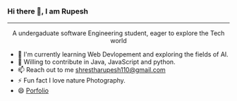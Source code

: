 ### Hi there 👋, I am Rupesh
---------------------------------------------------------------------------------
<p align="center" >
    A undergaduate software Engineering student, eager to explore the Tech world
</p>

- 🌱 I'm currently learning Web Devlopement and exploring the fields of AI.
- 👯 Willing to contribute in Java, JavaScript and python.
- 📫 Reach out to me shrestharupesh110@gmail.com
- ⚡ Fun fact I love nature Photography.
- 😄 [Porfolio](https://heuristic-brahmagupta-e37ae0.netlify.app/?fbclid=IwAR1CX9D95yNvJnJ0JeDd2fkZL619k9tM9f802cHWCO13GjdSUIfiZiHapxs)


<!--
**rupesh110/rupesh110** is a ✨ _special_ ✨ repository because its `README.md` (this file) appears on your GitHub profile.

Here are some ideas to get you started:

- 🔭 I’m currently working on ...
- 🌱 I’m currently learning ...
- 👯 I’m looking to collaborate on ...
- 🤔 I’m looking for help with ...
- 💬 Ask me about ...
- 📫 How to reach me: ...
- 😄 Pronouns: ...
- ⚡ Fun fact: ...
-->
